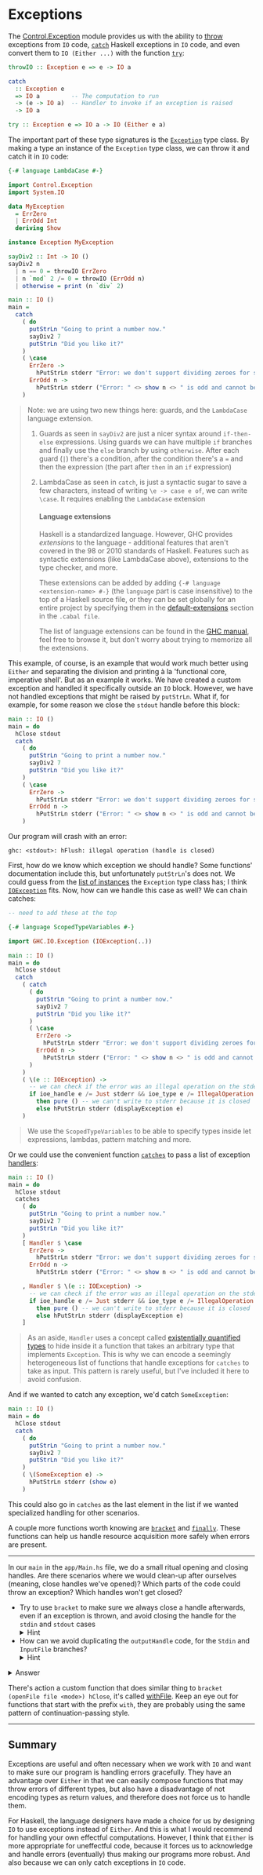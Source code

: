 # Exceptions

The [Control.Exception](https://hackage.haskell.org/package/base-4.16.4.0/docs/Control-Exception.html)
module provides us with the ability to
[throw](https://hackage.haskell.org/package/base-4.16.4.0/docs/Control-Exception.html#v:throwIO)
exceptions from `IO` code,
[`catch`](https://hackage.haskell.org/package/base-4.16.4.0/docs/Control-Exception.html#g:5)
Haskell exceptions in `IO` code, and even convert them to `IO (Either ...)`
with the function [`try`](https://hackage.haskell.org/package/base-4.16.4.0/docs/Control-Exception.html#g:7):

```haskell
throwIO :: Exception e => e -> IO a

catch
  :: Exception e
  => IO a         -- The computation to run
  -> (e -> IO a)  -- Handler to invoke if an exception is raised
  -> IO a

try :: Exception e => IO a -> IO (Either e a)
```

The important part of these type signatures is the
[`Exception`](https://hackage.haskell.org/package/base-4.16.4.0/docs/Control-Exception.html#t:Exception)
type class. By making a type an instance of the `Exception` type class, we can throw it
and catch it in `IO` code:

```haskell
{-# language LambdaCase #-}

import Control.Exception
import System.IO

data MyException
  = ErrZero
  | ErrOdd Int
  deriving Show

instance Exception MyException

sayDiv2 :: Int -> IO ()
sayDiv2 n
  | n == 0 = throwIO ErrZero
  | n `mod` 2 /= 0 = throwIO (ErrOdd n)
  | otherwise = print (n `div` 2)

main :: IO ()
main =
  catch
    ( do
      putStrLn "Going to print a number now."
      sayDiv2 7
      putStrLn "Did you like it?"
    )
    ( \case
      ErrZero ->
        hPutStrLn stderr "Error: we don't support dividing zeroes for some reason"
      ErrOdd n ->
        hPutStrLn stderr ("Error: " <> show n <> " is odd and cannot be divided by 2")
    )
```

> Note: we are using two new things here: guards, and the `LambdaCase` language extension.
>
> 1. Guards as seen in `sayDiv2` are just a nicer syntax around `if-then-else` expressions.
>    Using guards we can have multiple `if` branches and finally use the `else` branch
>    by using `otherwise`. After each guard (`|`) there's a condition, after the condition there's
>    a `=` and then the expression (the part after `then` in an `if` expression)
>
> 2. LambdaCase as seen in `catch`, is just a syntactic sugar to save a few characters,
>    instead of writing `\e -> case e of`, we can write `\case`. It requires enabling the
>    `LambdaCase` extension
>
>    #### Language extensions
>
>    Haskell is a standardized language. However, GHC provides _extensions_ to the language -
>    additional features that aren't covered in the 98 or 2010 standards of Haskell.
>    Features such as syntactic extensions (like LambdaCase above), extensions to the type checker,
>    and more.
>
>    These extensions can be added by adding `{-# language <extension-name> #-}`
>    (the `language` part is case insensitive)
>    to the top of a Haskell source file, or they can be set globally for an entire project by
>    specifying them in the
>    [default-extensions](https://cabal.readthedocs.io/en/stable/cabal-package.html#pkg-field-default-extensions)
>    section in the `.cabal file`.
>
>    The list of language extensions can be found in the
>    [GHC manual](https://ghc.gitlab.haskell.org/ghc/doc/users_guide/exts.html),
>    feel free to browse it, but don't worry about trying to memorize all the extensions.

This example, of course, is an example that would work much better using `Either` and separating
the division and printing à la 'functional core, imperative shell'. But as an example it works.
We have created a custom exception and handled it specifically outside an `IO` block.
However, we have not handled exceptions that might be raised by `putStrLn`.
What if, for example, for some reason we close the `stdout` handle before this block:

```haskell
main :: IO ()
main = do
  hClose stdout
  catch
    ( do
      putStrLn "Going to print a number now."
      sayDiv2 7
      putStrLn "Did you like it?"
    )
    ( \case
      ErrZero ->
        hPutStrLn stderr "Error: we don't support dividing zeroes for some reason"
      ErrOdd n ->
        hPutStrLn stderr ("Error: " <> show n <> " is odd and cannot be divided by 2")
    )
```

Our program will crash with an error:

```
ghc: <stdout>: hFlush: illegal operation (handle is closed)
```

First, how do we know which exception we should handle? Some functions' documentation
include this, but unfortunately `putStrLn`'s does not. We could guess from the
[list of instances](https://hackage.haskell.org/package/base-4.16.4.0/docs/Control-Exception.html#i:Exception)
the `Exception` type class has; I think
[`IOException`](https://hackage.haskell.org/package/base-4.16.4.0/docs/GHC-IO-Exception.html#t:IOException) fits. Now, how can we handle this case as well? We can chain catches:

```haskell
-- need to add these at the top

{-# language ScopedTypeVariables #-}

import GHC.IO.Exception (IOException(..))

main :: IO ()
main = do
  hClose stdout
  catch
    ( catch
      ( do
        putStrLn "Going to print a number now."
        sayDiv2 7
        putStrLn "Did you like it?"
      )
      ( \case
        ErrZero ->
          hPutStrLn stderr "Error: we don't support dividing zeroes for some reason"
        ErrOdd n ->
          hPutStrLn stderr ("Error: " <> show n <> " is odd and cannot be divided by 2")
      )
    )
    ( \(e :: IOException) ->
      -- we can check if the error was an illegal operation on the stderr handle
      if ioe_handle e /= Just stderr && ioe_type e /= IllegalOperation
        then pure () -- we can't write to stderr because it is closed
        else hPutStrLn stderr (displayException e)
    )
```

> We use the `ScopedTypeVariables` to be able to specify types inside let expressions,
> lambdas, pattern matching and more.

Or we could use the convenient function
[`catches`](https://hackage.haskell.org/package/base-4.16.4.0/docs/Control-Exception.html#v:catches)
to pass a list of exception
[handlers](https://hackage.haskell.org/package/base-4.16.4.0/docs/Control-Exception.html#t:Handler):

```haskell
main :: IO ()
main = do
  hClose stdout
  catches
    ( do
      putStrLn "Going to print a number now."
      sayDiv2 7
      putStrLn "Did you like it?"
    )
    [ Handler $ \case
      ErrZero ->
        hPutStrLn stderr "Error: we don't support dividing zeroes for some reason"
      ErrOdd n ->
        hPutStrLn stderr ("Error: " <> show n <> " is odd and cannot be divided by 2")

    , Handler $ \(e :: IOException) ->
      -- we can check if the error was an illegal operation on the stderr handle
      if ioe_handle e /= Just stderr && ioe_type e /= IllegalOperation
        then pure () -- we can't write to stderr because it is closed
        else hPutStrLn stderr (displayException e)
    ]
```

> As an aside, `Handler` uses a concept called
> [existentially quantified types](https://en.m.wikibooks.org/wiki/Haskell/Existentially_quantified_types)
> to hide inside it a function that takes an arbitrary type that implements `Exception`.
> This is why we can encode a seemingly heterogeneous list of functions that handle exceptions
> for `catches` to take as input.
> This pattern is rarely useful, but I've included it here to avoid confusion.

And if we wanted to catch any exception, we'd catch `SomeException`:

```haskell
main :: IO ()
main = do
  hClose stdout
  catch
    ( do
      putStrLn "Going to print a number now."
      sayDiv2 7
      putStrLn "Did you like it?"
    )
    ( \(SomeException e) ->
      hPutStrLn stderr (show e)
    )
```

This could also go in `catches` as the last element in the list if we wanted specialized
handling for other scenarios.

A couple more functions worth knowing are
[`bracket`](https://hackage.haskell.org/package/base-4.16.4.0/docs/Control-Exception.html#v:bracket)
and [`finally`](https://hackage.haskell.org/package/base-4.16.4.0/docs/Control-Exception.html#v:finally).
These functions can help us handle resource acquisition more safely when errors are present.

---

In our `main` in the `app/Main.hs` file, we do a small ritual opening and closing handles.
Are there scenarios where we would clean-up after ourselves (meaning, close handles we've
opened)? Which parts of the code could throw an exception? Which handles won't get closed?

- Try to use `bracket` to make sure we always close a handle afterwards, even if an exception
  is thrown, and avoid closing the handle for the `stdin` and `stdout` cases
  <details><summary>Hint</summary>We might need to use continuation-passing style,
  passing a function that takes a parameter to a function that produces a parameter
  and calls it with that parameter.
  </details>
- How can we avoid duplicating the `outputHandle` code, for the `Stdin` and `InputFile`
  branches? <details><summary>Hint</summary> Use `let`.</details>

<details><summary>Answer</summary>

```haskell
import Control.Exception (bracket)

main :: IO ()
main = do
...

    ConvertSingle input output ->
      let
        -- Here, action is the next steps we want to do.
        -- It takes as input the values we produce,
        -- uses it, and then returns control for us to clean-up
        -- afterwards.
        withInputHandle :: (String -> Handle -> IO a) -> IO a
        withInputHandle action =
          case input of
            Stdin ->
              action "" stdin
            InputFile file ->
              bracket
                (openFile file ReadMode)
                hClose
                (action file)

        -- Note that in both functions our action can return any `a`
        -- it wants.
        withOutputHandle :: (Handle -> IO a) -> IO a
        withOutputHandle action =
          case output of
            Stdout ->
              action stdout
            OutputFile file -> do
              exists <- doesFileExist file
              shouldOpenFile <-
                if exists
                  then confirm
                  else pure True
              if shouldOpenFile
                then
                  bracket (openFile file WriteMode) hClose action
                else
                  exitFailure
      in
        withInputHandle (\title -> withOutputHandle . HsBlog.convertSingle title)
```

</details>

There's action a custom function that does similar thing to
`bracket (openFile file <mode>) hClose`, it's called
[withFile](https://hackage.haskell.org/package/base-4.17.0.0/docs/System-IO.html#v:withFile).
Keep an eye out for functions that start with the prefix `with`, they are probably using the
same pattern of continuation-passing style.

---

## Summary

Exceptions are useful and often necessary when we work with `IO` and want to make sure
our program is handling errors gracefully. They have an advantage over `Either` in that
we can easily compose functions that may throw errors of different types, but also have
a disadvantage of not encoding types as return values, and therefore does not force us
to handle them.

For Haskell, the language designers have made a choice for us by designing `IO` to
use exceptions instead of `Either`. And this is what I would recommend for
handling your own effectful computations. However, I think that `Either` is more
appropriate for uneffectful code, because it forces us to acknowledge and handle errors
(eventually) thus making our programs more robust. And also because we can only
catch exceptions in `IO` code.
